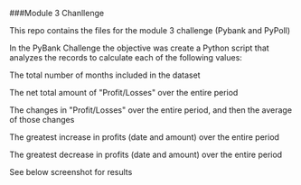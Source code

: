 ###Module 3 Chanllenge

This repo contains the files for the module 3 challenge (Pybank and PyPoll)

In the PyBank Challenge the objective was create a Python script that analyzes the records to calculate each of the following values:

The total number of months included in the dataset

The net total amount of "Profit/Losses" over the entire period

The changes in "Profit/Losses" over the entire period, and then the average of those changes

The greatest increase in profits (date and amount) over the entire period

The greatest decrease in profits (date and amount) over the entire period

See below screenshot for results

